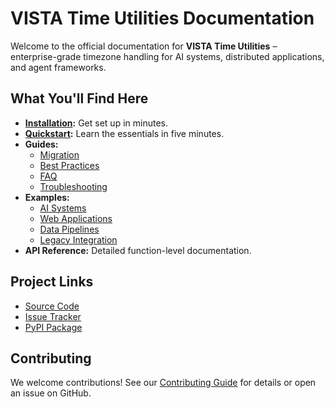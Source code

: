 # VISTA Time Utilities Documentation

Welcome to the official documentation for **VISTA Time Utilities** – enterprise-grade timezone handling for AI systems, distributed applications, and agent frameworks.

## What You'll Find Here

- **[Installation](installation.md):** Get set up in minutes.
- **[Quickstart](quickstart.md):** Learn the essentials in five minutes.
- **Guides:**
  - [Migration](guide/migration.md)
  - [Best Practices](guide/best-practices.md)
  - [FAQ](guide/faq.md)
  - [Troubleshooting](guide/troubleshooting.md)
- **Examples:**
  - [AI Systems](examples/ai-systems.md)
  - [Web Applications](examples/web-apps.md)
  - [Data Pipelines](examples/data-pipelines.md)
  - [Legacy Integration](examples/legacy-integration.md)
- **API Reference:** Detailed function-level documentation.

## Project Links

- [Source Code](https://github.com/tdw419/ai_auto_development)
- [Issue Tracker](https://github.com/tdw419/ai_auto_development/issues)
- [PyPI Package](https://pypi.org/project/vista-time-utils/)

## Contributing

We welcome contributions! See our [Contributing Guide](../CONTRIBUTING.md) for details or open an issue on GitHub.
